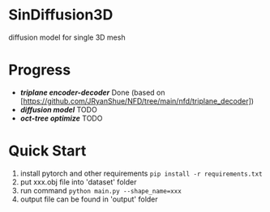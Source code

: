# SinDiffusion3D
diffusion model for single 3D mesh

# Progress
- ***triplane encoder-decoder*** Done (based on [https://github.com/JRyanShue/NFD/tree/main/nfd/triplane_decoder])
- ***diffusion model*** TODO
- ***oct-tree optimize*** TODO

#  Quick Start
1. install pytorch and other requirements ```pip install -r requirements.txt```
2. put xxx.obj file into 'dataset' folder
3. run command ```python main.py --shape_name=xxx```
4. output file can be found in 'output' folder
